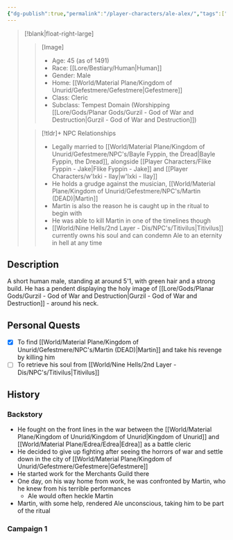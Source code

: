 ```yaml
---
{"dg-publish":true,"permalink":"/player-characters/ale-alex/","tags":["PC"]}
---
```



>[!blank|float-right-large]
>>[Image]
>>- Age: 45 (as of 1491)
>>- Race: [[Lore/Bestiary/Human\|Human]]
>>- Gender: Male 
>>- Home: [[World/Material Plane/Kingdom of Unurid/Gefestmere/Gefestmere\|Gefestmere]]
>>- Class: Cleric 
>>- Subclass: Tempest Domain (Worshipping [[Lore/Gods/Planar Gods/Gurzil - God of War and Destruction\|Gurzil - God of War and Destruction]])
>
>>[!tldr]+ NPC Relationships
>>- Legally married to [[World/Material Plane/Kingdom of Unurid/Gefestmere/NPC's/Bayle Fyppin, the Dread\|Bayle Fyppin, the Dread]], alongside [[Player Characters/Flike Fyppin - Jake\|Flike Fyppin - Jake]] and [[Player Characters/w'Ixki - Ilay\|w'Ixki - Ilay]]
>>- He holds a grudge against the musician, [[World/Material Plane/Kingdom of Unurid/Gefestmere/NPC's/Martin (DEAD)\|Martin]] 
>>	- Martin is also the reason he is caught up in the ritual to begin with
>>	- He was able to kill Martin in one of the timelines though
>>- [[World/Nine Hells/2nd Layer - Dis/NPC's/Titivilus\|Titivilus]] currently owns his soul and can condemn Ale to an eternity in hell at any time


## Description
A short human male, standing at around 5'1, with green hair and a strong build. He has a pendent displaying the holy image of [[Lore/Gods/Planar Gods/Gurzil - God of War and Destruction\|Gurzil - God of War and Destruction]] - around his neck.

## Personal Quests
- [x] To find [[World/Material Plane/Kingdom of Unurid/Gefestmere/NPC's/Martin (DEAD)\|Martin]] and take his revenge by killing him
- [ ] To retrieve his soul from [[World/Nine Hells/2nd Layer - Dis/NPC's/Titivilus\|Titivilus]]

## History
### Backstory
- He fought on the front lines in the war between the [[World/Material Plane/Kingdom of Unurid/Kingdom of Unurid\|Kingdom of Unurid]] and [[World/Material Plane/Edrea/Edrea\|Edrea]] as a battle cleric
- He decided to give up fighting after seeing the horrors of war and settle down in the city of [[World/Material Plane/Kingdom of Unurid/Gefestmere/Gefestmere\|Gefestmere]]
- He started work for the Merchants Guild there
- One day, on his way home from work, he was confronted by Martin, who he knew from his terrible performances
	- Ale would often heckle Martin
- Martin, with some help, rendered Ale unconscious, taking him to be part of the ritual  
### Campaign 1



